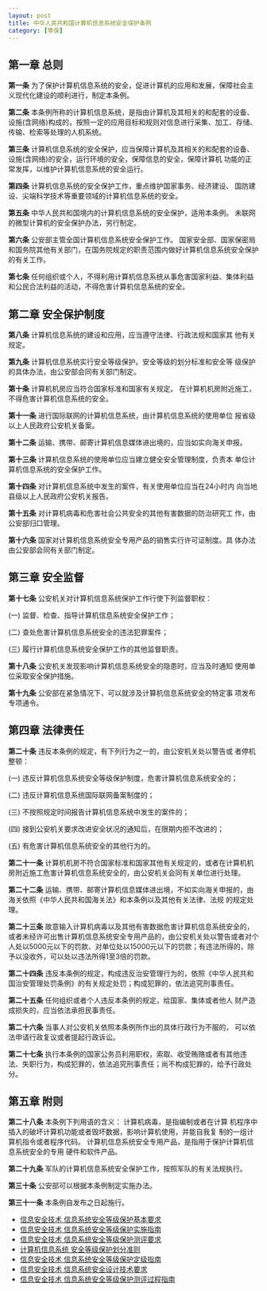 ```yaml
---
layout: post
title: 中华人民共和国计算机信息系统安全保护条例
category: [等保]
---
```



<!--more-->


## 第一章 总则

**第一条** 为了保护计算机信息系统的安全，促进计算机的应用和发展，保障社会主义现代化建设的顺利进行，制定本条例。

**第二条** 本条例所称的计算机信息系统，是指由计算机及其相关的和配套的设备、设施(含网络)构成的，按照一定的应用目标和规则对信息进行采集、加工、存储、传输、检索等处理的人机系统。

**第三条** 计算机信息系统的安全保护，应当保障计算机及其相关的和配套的设备、设施(含网络)的安全，运行环境的安全，保障信息的安全，保障计算机 功能的正常发挥，以维护计算机信息系统的安全运行。

**第四条** 计算机信息系统的安全保护工作，重点维护国家事务、经济建设、 国防建设、尖端科学技术等重要领域的计算机信息系统的安全。

**第五条** 中华人民共和国境内的计算机信息系统的安全保护，适用本条例。 未联网的微型计算机的安全保护办法，另行制定。

**第六条** 公安部主管全国计算机信息系统安全保护工作。 国家安全部、国家保密局和国务院其他有关部门，在国务院规定的职责范围内做好计算机信息系统安全保护的有关工作。

**第七条** 任何组织或个人，不得利用计算机信息系统从事危害国家利益、集体利益和公民合法利益的活动，不得危害计算机信息系统的安全。

## 第二章 安全保护制度

**第八条** 计算机信息系统的建设和应用，应当遵守法律、行政法规和国家其 他有关规定。

**第九条** 计算机信息系统实行安全等级保护。安全等级的划分标准和安全等 级保护的具体办法，由公安部会同有关部门制定。

**第十条** 计算机机房应当符合国家标准和国家有关规定。 在计算机机房附近施工，不得危害计算机信息系统的安全。

**第十一条** 进行国际联网的计算机信息系统，由计算机信息系统的使用单位 报省级以上人民政府公安机关备案。

**第十二条** 运输、携带、邮寄计算机信息媒体进出境的，应当如实向海关申报。

**第十三条** 计算机信息系统的使用单位应当建立健全安全管理制度，负责本 单位计算机信息系统的安全保护工作。

**第十四条** 对计算机信息系统中发生的案件，有关使用单位应当在24小时内 向当地县级以上人民政府公安机关报告。

**第十五条** 对计算机病毒和危害社会公共安全的其他有害数据的防治研究工 作，由公安部归口管理。

**第十六条** 国家对计算机信息系统安全专用产品的销售实行许可证制度。具 体办法由公安部会同有关部门制定。

## 第三章 安全监督

**第十七条** 公安机关对计算机信息系统保护工作行使下列监督职权：

(一) 监督、检查、指导计算机信息系统安全保护工作；

(二) 查处危害计算机信息系统安全的违法犯罪案件；

(三) 履行计算机信息系统安全保护工作的其他监督职责。

**第十八条** 公安机关发现影响计算机信息系统安全的隐患时，应当及时通知 使用单位采取安全保护措施。

**第十九条** 公安部在紧急情况下，可以就涉及计算机信息系统安全的特定事 项发布专项通令。

## 第四章 法律责任

**第二十条** 违反本条例的规定，有下列行为之一的，由公安机关处以警告或 者停机整顿：

(一) 违反计算机信息系统安全等级保护制度，危害计算机信息系统安全的；

(二) 违反计算机信息系统国际联网备案制度的；

(三) 不按照规定时间报告计算机信息系统中发生的案件的；

(四) 接到公安机关要求改进安全状况的通知后，在限期内拒不改进的；

(五) 有危害计算机信息系统安全的其他行为的。

**第二十一条** 计算机机房不符合国家标准和国家其他有关规定的，或者在计算机机房附近施工危害计算机信息系统安全的，由公安机关会同有关单位进行处理。

**第二十二条** 运输、携带、邮寄计算机信息媒体进出境，不如实向海关申报的，由海关依照《中华人民共和国海关法》和本条例以及其他有关法律、法规 的规定处理。

**第二十三条** 故意输入计算机病毒以及其他有害数据危害计算机信息系统安全的，或者未经许可出售计算机信息系统安全专用产品的，由公安机关处以警告或者对个人处以5000元以下的罚款、对单位处以15000元以下的罚款；有违法所得的，除予以没收外，可以处以违法所得1至3倍的罚款。

**第二十四条** 违反本条例的规定，构成违反治安管理行为的，依照《中华人民共和国治安管理处罚条例》的有关规定处罚；构成犯罪的，依法追究刑事责任。

**第二十五条** 任何组织或者个人违反本条例的规定，给国家、集体或者他人 财产造成损失的，应当依法承担民事责任。

**第二十六条** 当事人对公安机关依照本条例所作出的具体行政行为不服的， 可以依法申请行政复议或者提起行政诉讼。

**第二十七条** 执行本条例的国家公务员利用职权，索取、收受贿赂或者有其他违法、失职行为，构成犯罪的，依法追究刑事责任；尚不构成犯罪的，给予行政处分。

## 第五章 附则

**第二十八条** 本条例下列用语的含义： 计算机病毒，是指编制或者在计算 机程序中插入的破坏计算机功能或者毁坏数据，影响计算机使用，并能自我复 制的一组计算机指令或者程序代码。 计算机信息系统安全专用产品，是指用于保护计算机信息系统安全的专用 硬件和软件产品。

**第二十九条** 军队的计算机信息系统安全保护工作，按照军队的有关法规执行。

**第三十条** 公安部可以根据本条例制定实施办法。

**第三十一条** 本条例自发布之日起施行。


- <a href="/files/等级保护/GBT-22239-2008.pdf" target="_blank">信息安全技术 信息系统安全等级保护基本要求</a>
- <a href="/files/等级保护/GBT-25058-2010.pdf" target="_blank">信息安全技术 信息系统安全等级保护实施指南</a>
- <a href="/files/等级保护/GBT-28448-2012.pdf" target="_blank">信息安全技术 信息系统安全等级保护测评要求</a>
- <a href="/files/等级保护/GB-17859-1999.pdf" target="_blank">计算机信息系统 安全等级保护划分准则</a>
- <a href="/files/等级保护/GBT-22240-2008.pdf" target="_blank">信息安全技术 信息系统安全等级保护定级指南</a>
- <a href="/files/等级保护/GBT-25070-2010.pdf" target="_blank">信息安全技术 信息系统安全设计技术要求</a>
- <a href="/files/等级保护/GBT-28449-2012.pdf" target="_blank">信息安全技术 信息系统安全等级保护测评过程指南</a>

